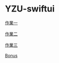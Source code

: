 # YZU-swiftui
[作業一](https://github.com/Yyoung2288/YZU-swiftui/blob/main/hw1.md)
<br></br>
[作業二](https://github.com/Yyoung2288/YZU-swiftui/blob/main/hw2.md)
<br></br>
[作業三](https://github.com/Yyoung2288/YZU-swiftui/blob/main/HW3.md)
<br></br>
[Bonus](https://github.com/Yyoung2288/YZU-swiftui/blob/main/Bouns.md)

